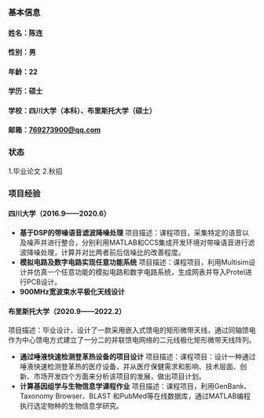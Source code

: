 ### 基本信息
#### 姓名：陈连
#### 性别：男
#### 年龄：22
#### 学历：硕士
#### 学校：四川大学（本科）、布里斯托大学（硕士）
#### 邮箱：769273900@qq.com

### 状态
1.毕业论文
2.秋招

### 项目经验
#### 四川大学（2016.9——2020.6）
- **基于DSP的带噪语音滤波降噪处理**
项目描述：课程项目，采集特定的语音以及噪声并进行整合，分别利用MATLAB和CCS集成开发环境对带噪语音进行滤波降噪处理，计算并对比两者前后信噪比的改善程度。
- **模拟电路及数字电路实现任意功能系统**
项目描述：课程项目，利用Multisim设计并仿真一个任意功能的模拟电路和数字电路系统，生成网表并导入Protel进行PCB设计。
- **900MHz宽波束水平极化天线设计**
#### 布里斯托大学（2020.9——2022.2）
项目描述：毕业设计，设计了一款采用嵌入式馈电的矩形微带天线，通过同轴馈电作为中心馈电方式建立了一分二的并联馈电网络的二元线极化矩形微带天线阵列。
- **通过唾液快速检测登革热设备的项目设计**
项目描述：课程项目：设计一种通过唾液快速检测登革热的医疗设备，并从医疗保健需求和影响、技术层面、创新、市场开发四个方面来分析该项目的发展，做出项目计划。
- **计算基因组学与生物信息学课程作业**
项目描述：课程项目，利用GenBank、Taxonomy Browser、BLAST 和PubMed等在线数据库，通过MATLAB编程执行选定物种的生物信息学研究。
